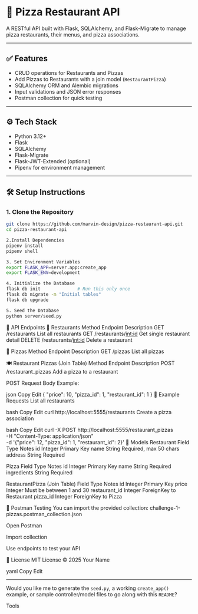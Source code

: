 # 🍕 Pizza Restaurant API

A RESTful API built with Flask, SQLAlchemy, and Flask-Migrate to manage pizza restaurants, their menus, and pizza associations.

---

## ✅ Features

- CRUD operations for Restaurants and Pizzas
- Add Pizzas to Restaurants with a join model (`RestaurantPizza`)
- SQLAlchemy ORM and Alembic migrations
- Input validations and JSON error responses
- Postman collection for quick testing

---

## ⚙️ Tech Stack

- Python 3.12+
- Flask
- SQLAlchemy
- Flask-Migrate
- Flask-JWT-Extended (optional)
- Pipenv for environment management

---

## 🛠️ Setup Instructions

### 1. Clone the Repository
```bash
git clone https://github.com/marvin-design/pizza-restaurant-api.git
cd pizza-restaurant-api

2.Install Dependencies
pipenv install
pipenv shell

3. Set Environment Variables
export FLASK_APP=server.app:create_app
export FLASK_ENV=development

4. Initialize the Database
flask db init              # Run this only once
flask db migrate -m "Initial tables"
flask db upgrade

5. Seed the Database
python server/seed.py
```
🔌 API Endpoints
📍 Restaurants
Method	Endpoint	Description
GET	/restaurants	List all restaurants
GET	/restaurants/<int:id>	Get single restaurant detail
DELETE	/restaurants/<int:id>	Delete a restaurant

🍕 Pizzas
Method	Endpoint	Description
GET	/pizzas	List all pizzas

🍽️ Restaurant Pizzas (Join Table)
Method	Endpoint	Description
POST	/restaurant_pizzas	Add a pizza to a restaurant

POST Request Body Example:

json
Copy
Edit
{
  "price": 10,
  "pizza_id": 1,
  "restaurant_id": 1
}
🧪 Example Requests
List all restaurants

bash
Copy
Edit
curl http://localhost:5555/restaurants
Create a pizza association

bash
Copy
Edit
curl -X POST http://localhost:5555/restaurant_pizzas \
  -H "Content-Type: application/json" \
  -d '{"price": 12, "pizza_id": 1, "restaurant_id": 2}'
🧱 Models
Restaurant
Field	Type	Notes
id	Integer	Primary Key
name	String	Required, max 50 chars
address	String	Required

Pizza
Field	Type	Notes
id	Integer	Primary Key
name	String	Required
ingredients	String	Required

RestaurantPizza (Join Table)
Field	Type	Notes
id	Integer	Primary Key
price	Integer	Must be between 1 and 30
restaurant_id	Integer	ForeignKey to Restaurant
pizza_id	Integer	ForeignKey to Pizza

🔬 Postman Testing
You can import the provided collection:
challenge-1-pizzas.postman_collection.json

Open Postman

Import collection

Use endpoints to test your API

🪪 License
MIT License
© 2025 Your Name

yaml
Copy
Edit

---

Would you like me to generate the `seed.py`, a working `create_app()` example, or sample controller/model files to go along with this `README`?











Tools






